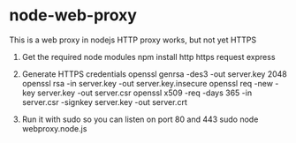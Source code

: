 # node-web-proxy

This is a web proxy in nodejs
HTTP proxy works, but not yet HTTPS

1) Get the required node modules
npm install http https request express

2) Generate HTTPS credentials
openssl genrsa -des3 -out server.key 2048
openssl rsa -in server.key -out server.key.insecure
openssl req -new -key server.key -out server.csr
openssl x509 -req -days 365 -in server.csr -signkey server.key -out server.crt

3) Run it with sudo so you can listen on port 80 and 443
sudo node webproxy.node.js
